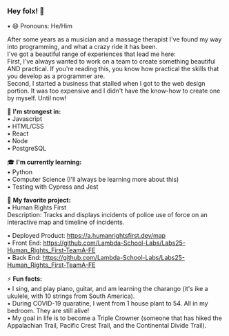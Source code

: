 ### Hey folx! 👋

• 😄 Pronouns: He/Him

After some years as a musician and a massage therapist I've found my way into programming, and what a crazy ride it has been.<br>
I've got a beautiful range of experiences that lead me here:<br>
First, I've always wanted to work on a team to create something beautiful AND practical. If you're reading this, you know how practical the skills that you develop as a programmer are.<br>
Second, I started a business that stalled when I got to the web design portion. It was too expensive and I didn't have the know-how to create one by myself. Until now!

:muscle: <strong>I'm strongest in:</strong><br>
• Javascript<br>
• HTML/CSS<br>
• React<br>
• Node<br>
• PostgreSQL<br>

:mortar_board: <strong>I'm currently learning:</strong><br>
• Python<br>
• Computer Science (I'll always be learning more about this)<br>
• Testing with Cypress and Jest<br>


🔭 <strong>My favorite project:</strong><br>
• Human Rights First<br>
Description: Tracks and displays incidents of police use of force on an interactive map and timeline of incidents.
  
• Deployed Product: https://a.humanrightsfirst.dev/map<br>
• Front End: https://github.com/Lambda-School-Labs/Labs25-Human_Rights_First-TeamA-FE<br>
• Back End: https://github.com/Lambda-School-Labs/Labs25-Human_Rights_First-TeamA-FE


⚡ <strong>Fun facts:</strong><br>
• I sing, and play piano, guitar, and am learning the charango (it's ike a ukulele, with 10 strings from South America).<br>
• During COVID-19 quaratine, I went from 1 house plant to 54. All in my bedroom. They are still alive!<br>
• My goal in life is to become a Triple Crowner (someone that has hiked the Appalachian Trail, Pacific Crest Trail, and the Continental Divide Trail).<br>

<!--
**ashoffmann90/ashoffmann90** is a ✨ _special_ ✨ repository because its `README.md` (this file) appears on your GitHub profile.

Here are some ideas to get you started:

- 🔭 I’m currently working on ...
- 🌱 I’m currently learning ...
- 👯 I’m looking to collaborate on ...
- 🤔 I’m looking for help with ...
- 💬 Ask me about ...
- 📫 How to reach me: ...

- ⚡ Fun fact: ...
-->

